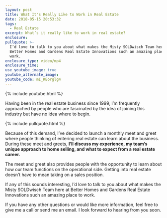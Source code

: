 ```yaml
---
layout: post
title: What It's Really Like to Work in Real Estate
date: 2018-05-15 20:53:32
tags:
  - Real Estate
excerpt: What’s it really like to work in real estate?
enclosure:
pullquote: >-
  I’d love to talk to you about what makes the Misty SOLDwisch Team here at
  Better Homes and Gardens Real Estate Innovations such an amazing place to
  work.
enclosure_type: video/mp4
enclosure_time:
use_youtube_image: true
youtube_alternate_image:
youtube_code: mI_KEorglg4
---
```


{% include youtube.html %}

Having been in the real estate business since 1999, I’m frequently approached by people who are fascinated by the idea of joining this industry but have no idea where to begin.

{% include pullquote.html %}

Because of this demand, I’ve decided to launch a monthly meet and greet where people thinking of entering real estate can learn about the business. During these meet and greets, **I’ll discuss my experience, my team’s unique approach to home selling, and what to expect from a real estate career.**

The meet and greet also provides people with the opportunity to learn about how our team functions on the operational side. Getting into real estate doesn’t have to mean taking on a sales position.

If any of this sounds interesting, I’d love to talk to you about what makes the Misty SOLDwisch Team here at Better Homes and Gardens Real Estate Innovations such an amazing place to work.

If you have any other questions or would like more information, feel free to give me a call or send me an email. I look forward to hearing from you soon.